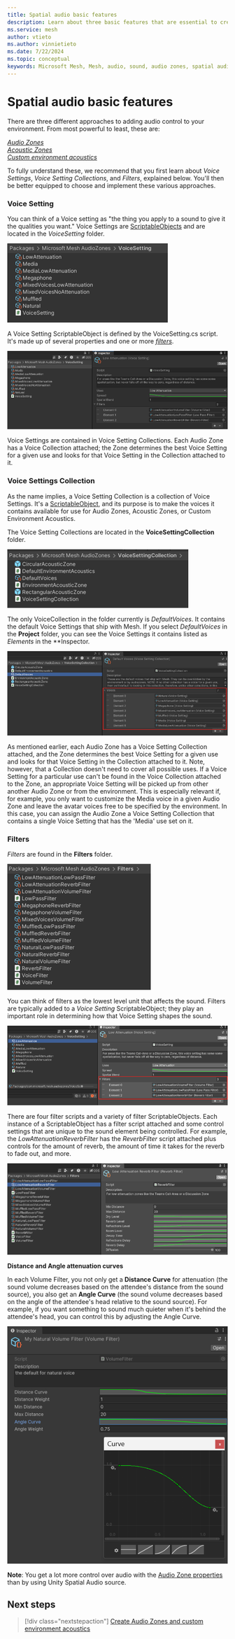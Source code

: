 ```yaml
---
title: Spatial audio basic features
description: Learn about three basic features that are essential to creating spatial audio zones in Mesh. 
ms.service: mesh
author: vtieto
ms.author: vinnietieto
ms.date: 7/22/2024
ms.topic: conceptual
keywords: Microsoft Mesh, Mesh, audio, sound, audio zones, spatial audio, spatialization, voices, 3D audio, surround sound
---
```


# Spatial audio basic features

There are three different approaches to adding audio control to your environment. From most powerful to least, these are:

[*Audio Zones*](./create-zones-and-environment-audio.md#create-an-audio-zone)  
[*Acoustic Zones*](./create-zones-and-environment-audio.md#create-an-acoustic-zone)  
[*Custom environment acoustics*](./create-zones-and-environment-audio.md#choose-custom-environment-acoustics)

To fully understand these, we recommend that you first learn about *Voice Settings*, *Voice Setting Collections*,  and *Filters*, explained below. You'll then be better equipped to choose and implement these various approaches.

### Voice Setting

You can think of a Voice setting as "the thing you apply to a sound to give it the qualities you want." Voice Settings are [ScriptableObjects](https://docs.unity3d.com/Manual/class-ScriptableObject.html) and are located in the *VoiceSetting* folder.

![______](../../../media/enhance-your-environment/audio-zones/036-voices.png)

A Voice Setting ScriptableObject is defined by the VoiceSetting.cs script. It's made up of several properties and one or more [*filters*](#filters).

![______](../../../media/enhance-your-environment/audio-zones/078-voice-setting.png)

Voice Settings are contained in Voice Setting Collections. Each Audio Zone has a Voice Collection attached; the Zone determines the best Voice Setting for a given use and looks for that Voice Setting in the Collection attached to it.

### Voice Settings Collection

As the name implies, a Voice Setting Collection is a collection of Voice Settings. It's a [ScriptableObject](https://docs.unity3d.com/Manual/class-ScriptableObject.html), and its purpose is to make the voices it contains available for use for Audio Zones, Acoustic Zones, or Custom Environment Acoustics. 

The Voice Setting Collections are located in the **VoiceSettingCollection** folder.

![______](../../../media/enhance-your-environment/audio-zones/079-voice-setting-collection.png)

The only VoiceCollection in the folder currently is *DefaultVoices*. It contains the default Voice Settings that ship with Mesh. If you select *DefaultVoices* in the **Project** folder, you can see the Voice Settings it contains listed as *Elements* in the **Inspector.

![______](../../../media/enhance-your-environment/audio-zones/080-voices.png)

As mentioned earlier, each Audio Zone has a Voice Setting Collection attached, and the Zone determines the best Voice Setting for a given use and looks for that Voice Setting in the Collection attached to it. Note, however, that a Collection doesn't need to cover all possible uses. If a Voice Setting for a particular use can't be found in the Voice Collection attached to the Zone, an appropriate Voice Setting will be picked up from other another Audio Zone or from the environment. This is especially relevant if, for example, you only want to customize the Media voice in a given Audio Zone and leave the avatar voices free to be specified by the environment. In this case, you can assign the Audio Zone a Voice Setting Collection that contains a single Voice Setting that has the 'Media' use set on it.

### Filters

*Filters* are found in the **Filters** folder.

![______](../../../media/enhance-your-environment/audio-zones/081-filters.png)

You can think of filters as the lowest level unit that affects the sound. Filters are typically added to a *Voice Setting* ScriptableObject; they play an important role in determining how that Voice Setting shapes the sound. 

![______](../../../media/enhance-your-environment/audio-zones/082-filters.png)

There are four filter scripts and a variety of filter ScriptableObjects. Each instance of a ScriptableObject has a filter script attached and some control settings that are unique to the sound element being controlled. For example, the *LowAttenuationReverbFilter* has the *ReverbFilter* script attached plus controls for the amount of reverb, the amount of time it takes for the reverb to fade out, and more.

![______](../../../media/enhance-your-environment/audio-zones/044-low-atten-reverb-filter.png)

**Distance and Angle attenuation curves**

In each Volume Filter, you not only get a **Distance Curve** for attenuation (the sound volume decreases based on the attendee's distance from the sound source), you also get an **Angle  Curve** (the sound volume decreases based on the angle of the attendee's head relative to the sound source). For example, if you want something to sound much quieter when it's behind the attendee's head, you can control this by adjusting the Angle Curve.

![______](../../../media/enhance-your-environment/audio-zones/029-angle-curve.png)

**Note**: You get a lot more control over audio with the [Audio Zone properties](./audio-zone-properties.md) than by using Unity Spatial Audio source.

## Next steps

> [!div class="nextstepaction"]
> [Create Audio Zones and custom environment acoustics](create-zones-and-environment-audio.md)